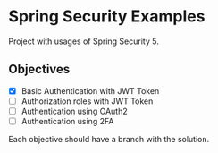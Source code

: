# Spring Security Examples

Project with usages of Spring Security 5.

## Objectives

- [x] Basic Authentication with JWT Token
- [ ] Authorization roles with JWT Token
- [ ] Authentication using OAuth2
- [ ] Authentication using 2FA

Each objective should have a branch with the solution.